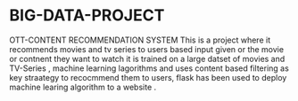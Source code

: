 # BIG-DATA-PROJECT
OTT-CONTENT RECOMMENDATION SYSTEM
This is a project where it recommends movies and tv series to users based input given or the movie or contnent they want to watch it is trained on a large datset of movies and TV-Series , machine learning lagorithms and uses content based filtering as key straategy to recocmmend them  to users, flask has been used to deploy machine learing algorithm to a website .
